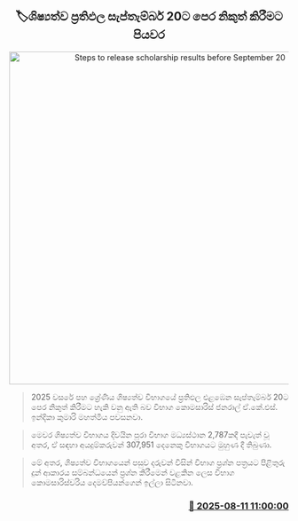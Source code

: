 <p align='center'><b><h2 align='center' title='Steps to release scholarship results before September 20'>🏷ශිෂ්‍යත්ව ප්‍රතිඵල සැප්තැම්බර් 20ට පෙර නිකුත් කිරීමට පියවර</h2></b></p>
<p align='center'><img src='https://helakuru.sgp1.cdn.digitaloceanspaces.com/esana/images/lib/grade-5-scholarship-exam.jpg' width='600' alt='Steps to release scholarship results before September 20'></p>

> 2025 වසරේ පහ ශ්‍රේණිය ශිෂ්‍යත්ව විභාගයේ ප්‍රතිඵල එළඹෙන සැප්තැම්බර් 20ට පෙර නිකුත් කිරීමට හැකි වනු ඇති බව විභාග කොමසාරිස් ජනරාල් ඒ.කේ.එස්. ඉන්දිකා කුමාරි මහත්මිය පවසනවා.

> මෙවර ශිෂ්‍යත්ව විභාගය දිවයින පුරා විභාග මධ්‍යස්ථාන 2,787කදී පැවැත් වූ අතර, ඒ සඳහා අයදුම්කරුවන් 307,951 දෙනෙකු විභාගයට මුහුණ දී තිබුණා.

> මේ අතර, ශිෂ්‍යත්ව විභාගයෙන් පසුව දරුවන් විසින් විභාග ප්‍රශ්න පත්‍රයට පිළිතුරු දුන් ආකාරය සම්බන්ධයෙන් ප්‍රශ්න කිරීමෙන් වළකින ලෙස විභාග කොමසාරිස්වරිය දෙමව්පියන්ගෙන් ඉල්ලා සිටිනවා.



<h3 align='right'><a href='https://www.helakuru.lk/esana/p/112581/'>📅 2025-08-11 11:00:00</a></h3>
